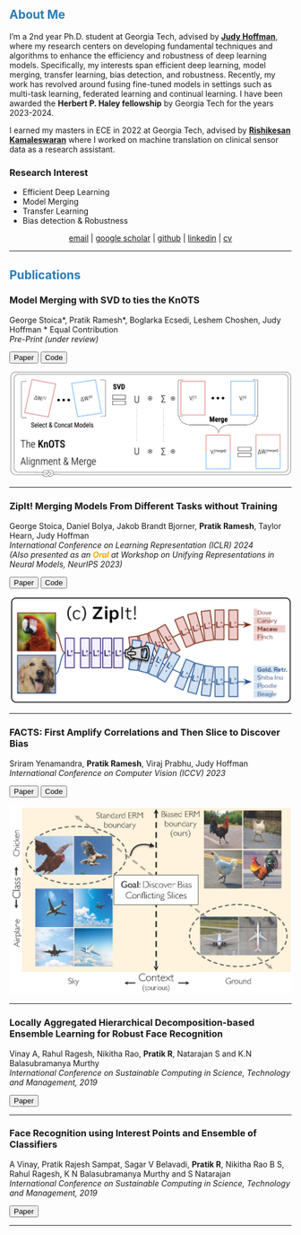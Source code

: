 ## <span style="color:#287cb9;">About Me</span>
I’m a 2nd year Ph.D. student at Georgia Tech, advised by **[Judy Hoffman](https://faculty.cc.gatech.edu/~judy/)**, where my research centers on developing fundamental techniques and algorithms to enhance the efficiency and robustness of deep learning models. Specifically, my interests span efficient deep learning, model merging, transfer learning, bias detection, and robustness. Recently, my work has revolved around fusing fine-tuned models in settings such as multi-task learning, federated learning and continual learning. I have been awarded the **Herbert P. Haley fellowship** by Georgia Tech for the years 2023-2024.

I earned my masters in ECE in 2022 at Georgia Tech, advised by **[Rishikesan Kamaleswaran](https://bioinformatics.gatech.edu/rishikesan-kamaleswaran)** where I worked on machine translation on clinical sensor data as a research assistant. 

### Research Interest
- Efficient Deep Learning
- Model Merging
- Transfer Learning
- Bias detection & Robustness

<p align="center">
  <a href="mailto:pratikramesh@gatech.edu">email</a> |
  <a href="https://scholar.google.com/citations?user=zJyuMYgAAAAJ&hl=en">google scholar</a> |
  <a href="https://github.com/pratikramesh1">github</a> |
  <a href="https://www.linkedin.com/in/pratik-ramesh-234471114/">linkedin</a> |
  <a href="https://1drv.ms/b/s!Agzx62GYs0WOkSk_9jxloA_r43BL?e=BWc7IE">cv</a> 
</p>


<!---
### Education
- Ph.D. in Machine Learning, Georgia Institute of Technology, 2023
  Advisor: Professor Judy Hoffman
- M.Sc. in Electrical and Computer Engineering, Georgia Institute of Technology, 2022
- B.Tech in Electronics and Communication Engineering, PES University, 2019
--->
---
## <span style="color:#287cb9;">Publications</span>

### **Model Merging with SVD to ties the KnOTS**
George Stoica\*, Pratik Ramesh\*, Boglarka Ecsedi, Leshem Choshen, Judy Hoffman
\* Equal Contribution
<br>_Pre-Print (under review)_


<div class="actions button-container">
    <div class="button-group">
        <button onclick="window.location.href='https://arxiv.org/pdf/2410.19735'" class="button">Paper</button>
        <button onclick="window.location.href='https://github.com/gstoica27/KnOTS'" class="button">Code</button>
    </div>
</div>

![ZipIt](/assets/KnOTS_225ppi.png)

---
### **ZipIt! Merging Models From Different Tasks without Training**
George Stoica, Daniel Bolya, Jakob Brandt Bjorner, **Pratik Ramesh**, Taylor Hearn, Judy Hoffman
<br>_International Conference on Learning Representation (ICLR) 2024_
<br>_(Also presented as an <span style="color: orange; font-weight: bold;">Oral</span> at Workshop on Unifying Representations in Neural Models, NeurIPS 2023)_


<div class="actions button-container">
    <div class="button-group">
        <button onclick="window.location.href='https://arxiv.org/pdf/2305.03053.pdf'" class="button">Paper</button>
        <button onclick="window.location.href='https://github.com/gstoica27/ZipIt'" class="button">Code</button>
    </div>
</div>

![ZipIt](/assets/Zipit_teaserfig.png)

---

### **FACTS: First Amplify Correlations and Then Slice to Discover Bias**
Sriram Yenamandra, **Pratik Ramesh**, Viraj Prabhu, Judy Hoffman
<br>_International Conference on Computer Vision (ICCV) 2023_


<div class="actions button-container">
    <div class="button-group">
        <button onclick="window.location.href='https://openaccess.thecvf.com/content/ICCV2023/papers/Yenamandra_FACTS_First_Amplify_Correlations_and_Then_Slice_to_Discover_Bias_ICCV_2023_paper.pdf'" class="button">Paper</button>
        <button onclick="window.location.href='https://github.com/yvsriram/FACTS'" class="button">Code</button>
    </div>
</div>


![FACTS](/assets/FACTS_teaserfig.jpg)

---

### **Locally Aggregated Hierarchical Decomposition-based Ensemble Learning for Robust Face Recognition**
Vinay A, Rahul Ragesh, Nikitha Rao, **Pratik R**, Natarajan S and K.N Balasubramanya Murthy
<br>_International Conference on Sustainable Computing in Science, Technology and Management, 2019_

<button onclick="window.location.href='https://papers.ssrn.com/sol3/papers.cfm?abstract_id=3358174'" class="button">Paper</button>

<!-- #![SUSCOM19](/assets/SUSCOM19.png) -->

---

### **Face Recognition using Interest Points and Ensemble of Classifiers**
A Vinay, Pratik Rajesh Sampat, Sagar V Belavadi, **Pratik R**, Nikitha Rao B S, Rahul Ragesh, K N Balasubramanya Murthy and S Natarajan
<br>_International Conference on Sustainable Computing in Science, Technology and Management, 2019_

<button onclick="window.location.href='https://papers.ssrn.com/sol3/papers.cfm?abstract_id=3358174'" class="button">Paper</button>

<!-- ![RAIT18](/assets/RAIT18.png) -->
---






